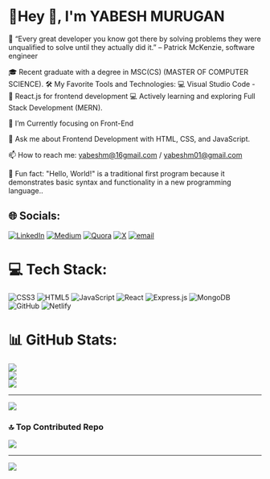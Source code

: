 <h1> 💫Hey 👋, I'm YABESH MURUGAN </h1>

🌟 “Every great developer you know got there by solving problems they were unqualified to solve until they actually did it.” – Patrick McKenzie, software engineer

🎓 Recent graduate with a degree in MSC(CS) (MASTER OF COMPUTER SCIENCE). 🛠️ My Favorite Tools and Technologies: 💻 Visual Studio Code - 🚀 React.js for frontend development
💻 Actively learning and exploring Full Stack Development (MERN).

🌱 I’m Currently focusing on Front-End

💬 Ask me about Frontend Development with HTML, CSS, and JavaScript.

📫 How to reach me: yabeshm@16gmail.com / yabeshm01@gmail.com

🎲 Fun fact: "Hello, World!" is a traditional first program because it demonstrates basic syntax and functionality in a new programming language..

## 🌐 Socials:
[![LinkedIn](https://img.shields.io/badge/LinkedIn-%230077B5.svg?logo=linkedin&logoColor=white)](https://linkedin.com/in/https://www.linkedin.com/in/yabesh-murugan-3a8041199/) [![Medium](https://img.shields.io/badge/Medium-12100E?logo=medium&logoColor=white)](https://medium.com/@https://medium.com/@yabeshm01) [![Quora](https://img.shields.io/badge/Quora-%23B92B27.svg?logo=Quora&logoColor=white)](https://quora.com/profile/https://www.quora.com/profile/Im-Yabesh) [![X](https://img.shields.io/badge/X-black.svg?logo=X&logoColor=white)](https://x.com/https://x.com/im_yabesh_) [![email](https://img.shields.io/badge/Email-D14836?logo=gmail&logoColor=white)](mailto:yabeshm@01@gmail.com) 

# 💻 Tech Stack:
![CSS3](https://img.shields.io/badge/css3-%231572B6.svg?style=for-the-badge&logo=css3&logoColor=white) ![HTML5](https://img.shields.io/badge/html5-%23E34F26.svg?style=for-the-badge&logo=html5&logoColor=white) ![JavaScript](https://img.shields.io/badge/javascript-%23323330.svg?style=for-the-badge&logo=javascript&logoColor=%23F7DF1E) ![React](https://img.shields.io/badge/react-%2320232a.svg?style=for-the-badge&logo=react&logoColor=%2361DAFB) ![Express.js](https://img.shields.io/badge/express.js-%23404d59.svg?style=for-the-badge&logo=express&logoColor=%2361DAFB) ![MongoDB](https://img.shields.io/badge/MongoDB-%234ea94b.svg?style=for-the-badge&logo=mongodb&logoColor=white) ![GitHub](https://img.shields.io/badge/github-%23121011.svg?style=for-the-badge&logo=github&logoColor=white) ![Netlify](https://img.shields.io/badge/netlify-%23000000.svg?style=for-the-badge&logo=netlify&logoColor=#00C7B7)

# 📊 GitHub Stats:
![](https://github-readme-stats.vercel.app/api?username=im-yabi&theme=dark&hide_border=false&include_all_commits=false&count_private=false)<br/>
![](https://nirzak-streak-stats.vercel.app/?user=im-yabi&theme=dark&hide_border=false)<br/>
![](https://github-readme-stats.vercel.app/api/top-langs/?username=im-yabi&theme=dark&hide_border=false&include_all_commits=false&count_private=false&layout=compact)

---
[![](https://visitcount.itsvg.in/api?id=im-yabi&icon=0&color=0)](https://visitcount.itsvg.in)

<!-- Proudly created with GPRM ( https://gprm.itsvg.in ) -->

### 🔝 Top Contributed Repo
![](https://github-contributor-stats.vercel.app/api?username=im-yabi&limit=5&theme=dark&combine_all_yearly_contributions=true)

---
[![](https://visitcount.itsvg.in/api?id=im-yabi&icon=0&color=0)](https://visitcount.itsvg.in)

<!-- Proudly created with GPRM ( https://gprm.itsvg.in ) -->

<!-- Proudly created with GPRM ( https://gprm.itsvg.in ) -->

